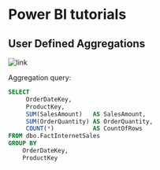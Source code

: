 # Power BI tutorials

## User Defined Aggregations

![link](https://dax.tips/2021/09/06/intro-to-power-bi-aggregations/)

Aggregation query:

```sql
SELECT
     OrderDateKey, 
     ProductKey,
     SUM(SalesAmount)   AS SalesAmount,
     SUM(OrderQuantity) AS OrderQuantity,
     COUNT(*)           AS CountOfRows
FROM dbo.FactInternetSales
GROUP BY
    OrderDateKey, 
    ProductKey
```
